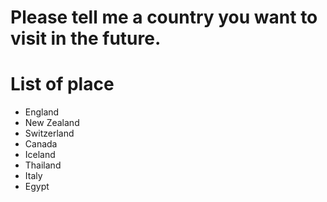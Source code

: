 # Please tell me a country you want to visit in the future.

# List of place
- England
- New Zealand
- Switzerland
- Canada
- Iceland
- Thailand
- Italy
- Egypt

